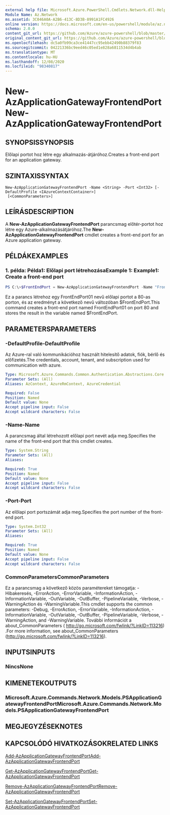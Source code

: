 ```yaml
---
external help file: Microsoft.Azure.PowerShell.Cmdlets.Network.dll-Help.xml
Module Name: Az.Network
ms.assetid: 3C046A0A-A2B6-413C-8D3B-8991A1FC4926
online version: https://docs.microsoft.com/en-us/powershell/module/az.network/new-azapplicationgatewayfrontendport
schema: 2.0.0
content_git_url: https://github.com/Azure/azure-powershell/blob/master/src/Network/Network/help/New-AzApplicationGatewayFrontendPort.md
original_content_git_url: https://github.com/Azure/azure-powershell/blob/master/src/Network/Network/help/New-AzApplicationGatewayFrontendPort.md
ms.openlocfilehash: dc5a0fb99ca3ce41447cc95ebb42490b88379f83
ms.sourcegitcommit: 04221336bc9eed46c05ed1e828a6811534d4b4ab
ms.translationtype: MT
ms.contentlocale: hu-HU
ms.lasthandoff: 12/08/2020
ms.locfileid: "98340817"
---
```

# <span data-ttu-id="29c9f-101">New-AzApplicationGatewayFrontendPort</span><span class="sxs-lookup"><span data-stu-id="29c9f-101">New-AzApplicationGatewayFrontendPort</span></span>

## <span data-ttu-id="29c9f-102">SYNOPSIS</span><span class="sxs-lookup"><span data-stu-id="29c9f-102">SYNOPSIS</span></span>
<span data-ttu-id="29c9f-103">Előlapi portot hoz létre egy alkalmazás-átjáróhoz.</span><span class="sxs-lookup"><span data-stu-id="29c9f-103">Creates a front-end port for an application gateway.</span></span>

## <span data-ttu-id="29c9f-104">SZINTAXIS</span><span class="sxs-lookup"><span data-stu-id="29c9f-104">SYNTAX</span></span>

```
New-AzApplicationGatewayFrontendPort -Name <String> -Port <Int32> [-DefaultProfile <IAzureContextContainer>]
 [<CommonParameters>]
```

## <span data-ttu-id="29c9f-105">LEÍRÁS</span><span class="sxs-lookup"><span data-stu-id="29c9f-105">DESCRIPTION</span></span>
<span data-ttu-id="29c9f-106">A **New-AzApplicationGatewayFrontendPort** parancsmag előtér-portot hoz létre egy Azure-alkalmazásátjáróhoz.</span><span class="sxs-lookup"><span data-stu-id="29c9f-106">The **New-AzApplicationGatewayFrontendPort** cmdlet creates a front-end port for an Azure application gateway.</span></span>

## <span data-ttu-id="29c9f-107">PÉLDÁK</span><span class="sxs-lookup"><span data-stu-id="29c9f-107">EXAMPLES</span></span>

### <span data-ttu-id="29c9f-108">1. példa: Példa1: Előlapi port létrehozása</span><span class="sxs-lookup"><span data-stu-id="29c9f-108">Example 1: Example1: Create a front-end port</span></span>
```powershell
PS C:\>$FrontEndPort = New-AzApplicationGatewayFrontendPort -Name "FrontEndPort01" -Port 80
```

<span data-ttu-id="29c9f-109">Ez a parancs létrehoz egy FrontEndPort01 nevű előlapi portot a 80-as porton, és az eredményt a következő nevű változóban $FrontEndPort.</span><span class="sxs-lookup"><span data-stu-id="29c9f-109">This command creates a front-end port named FrontEndPort01 on port 80 and stores the result in the variable named $FrontEndPort.</span></span>

## <span data-ttu-id="29c9f-110">PARAMETERS</span><span class="sxs-lookup"><span data-stu-id="29c9f-110">PARAMETERS</span></span>

### <span data-ttu-id="29c9f-111">-DefaultProfile</span><span class="sxs-lookup"><span data-stu-id="29c9f-111">-DefaultProfile</span></span>
<span data-ttu-id="29c9f-112">Az Azure-ral való kommunikációhoz használt hitelesítő adatok, fiók, bérlő és előfizetés.</span><span class="sxs-lookup"><span data-stu-id="29c9f-112">The credentials, account, tenant, and subscription used for communication with azure.</span></span>

```yaml
Type: Microsoft.Azure.Commands.Common.Authentication.Abstractions.Core.IAzureContextContainer
Parameter Sets: (All)
Aliases: AzContext, AzureRmContext, AzureCredential

Required: False
Position: Named
Default value: None
Accept pipeline input: False
Accept wildcard characters: False
```

### <span data-ttu-id="29c9f-113">-Name</span><span class="sxs-lookup"><span data-stu-id="29c9f-113">-Name</span></span>
<span data-ttu-id="29c9f-114">A parancsmag által létrehozott előlapi port nevét adja meg.</span><span class="sxs-lookup"><span data-stu-id="29c9f-114">Specifies the name of the front-end port that this cmdlet creates.</span></span>

```yaml
Type: System.String
Parameter Sets: (All)
Aliases:

Required: True
Position: Named
Default value: None
Accept pipeline input: False
Accept wildcard characters: False
```

### <span data-ttu-id="29c9f-115">-Port</span><span class="sxs-lookup"><span data-stu-id="29c9f-115">-Port</span></span>
<span data-ttu-id="29c9f-116">Az előlapi port portszámát adja meg.</span><span class="sxs-lookup"><span data-stu-id="29c9f-116">Specifies the port number of the front-end port.</span></span>

```yaml
Type: System.Int32
Parameter Sets: (All)
Aliases:

Required: True
Position: Named
Default value: None
Accept pipeline input: False
Accept wildcard characters: False
```

### <span data-ttu-id="29c9f-117">CommonParameters</span><span class="sxs-lookup"><span data-stu-id="29c9f-117">CommonParameters</span></span>
<span data-ttu-id="29c9f-118">Ez a parancsmag a következő közös paramétereket támogatja: -Hibakeresés, -ErrorAction, -ErrorVariable, -InformationAction, -InformationVariable, -OutVariable, -OutBuffer, -PipelineVariable, -Verbose, -WarningAction és -WarningVariable.</span><span class="sxs-lookup"><span data-stu-id="29c9f-118">This cmdlet supports the common parameters: -Debug, -ErrorAction, -ErrorVariable, -InformationAction, -InformationVariable, -OutVariable, -OutBuffer, -PipelineVariable, -Verbose, -WarningAction, and -WarningVariable.</span></span> <span data-ttu-id="29c9f-119">További információt a about_CommonParameters ( http://go.microsoft.com/fwlink/?LinkID=113216) .</span><span class="sxs-lookup"><span data-stu-id="29c9f-119">For more information, see about_CommonParameters (http://go.microsoft.com/fwlink/?LinkID=113216).</span></span>

## <span data-ttu-id="29c9f-120">INPUTS</span><span class="sxs-lookup"><span data-stu-id="29c9f-120">INPUTS</span></span>

### <span data-ttu-id="29c9f-121">Nincs</span><span class="sxs-lookup"><span data-stu-id="29c9f-121">None</span></span>

## <span data-ttu-id="29c9f-122">KIMENETEK</span><span class="sxs-lookup"><span data-stu-id="29c9f-122">OUTPUTS</span></span>

### <span data-ttu-id="29c9f-123">Microsoft.Azure.Commands.Network.Models.PSApplicationGatewayFrontendPort</span><span class="sxs-lookup"><span data-stu-id="29c9f-123">Microsoft.Azure.Commands.Network.Models.PSApplicationGatewayFrontendPort</span></span>

## <span data-ttu-id="29c9f-124">MEGJEGYZÉSEK</span><span class="sxs-lookup"><span data-stu-id="29c9f-124">NOTES</span></span>

## <span data-ttu-id="29c9f-125">KAPCSOLÓDÓ HIVATKOZÁSOK</span><span class="sxs-lookup"><span data-stu-id="29c9f-125">RELATED LINKS</span></span>

[<span data-ttu-id="29c9f-126">Add-AzApplicationGatewayFrontendPort</span><span class="sxs-lookup"><span data-stu-id="29c9f-126">Add-AzApplicationGatewayFrontendPort</span></span>](./Add-AzApplicationGatewayFrontendPort.md)

[<span data-ttu-id="29c9f-127">Get-AzApplicationGatewayFrontendPort</span><span class="sxs-lookup"><span data-stu-id="29c9f-127">Get-AzApplicationGatewayFrontendPort</span></span>](./Get-AzApplicationGatewayFrontendPort.md)

[<span data-ttu-id="29c9f-128">Remove-AzApplicationGatewayFrontendPort</span><span class="sxs-lookup"><span data-stu-id="29c9f-128">Remove-AzApplicationGatewayFrontendPort</span></span>](./Remove-AzApplicationGatewayFrontendPort.md)

[<span data-ttu-id="29c9f-129">Set-AzApplicationGatewayFrontendPort</span><span class="sxs-lookup"><span data-stu-id="29c9f-129">Set-AzApplicationGatewayFrontendPort</span></span>](./Set-AzApplicationGatewayFrontendPort.md)


